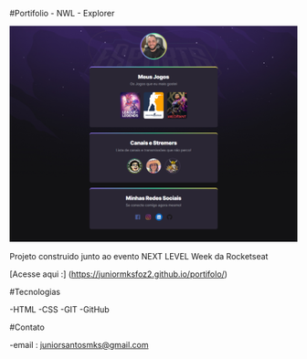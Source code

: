 #Portifolio - NWL - Explorer

![preview](./.github/preview.png)


Projeto construido junto ao evento NEXT LEVEL Week da Rocketseat

[Acesse aqui :] (https://juniormksfoz2.github.io/portifolo/)





#Tecnologias

-HTML
-CSS
-GIT
-GitHub

#Contato

-email : juniorsantosmks@gmail.com